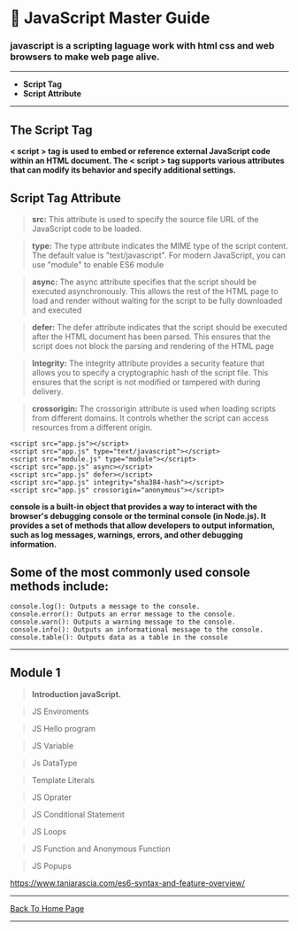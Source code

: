 # 🥇 JavaScript Master Guide

### javascript is a scripting laguage work with html css and web browsers to make web page alive.

<hr>

- **Script Tag**
- **Script Attribute**

<hr>


## The Script Tag

**< script > tag is used to embed or reference external JavaScript code within an HTML document. The < script > tag supports various attributes that can modify its behavior and specify additional settings.**

## Script Tag Attribute

> **src:** This attribute is used to specify the source file URL of the JavaScript code to be loaded.

> **type:** The type attribute indicates the MIME type of the script content. The default value is "text/javascript". For modern JavaScript, you can use "module" to enable ES6 module

> **async:** The async attribute specifies that the script should be executed asynchronously. This allows the rest of the HTML page to load and render without waiting for the script to be fully downloaded and executed

> **defer:** The defer attribute indicates that the script should be executed after the HTML document has been parsed. This ensures that the script does not block the parsing and rendering of the HTML page

> **Integrity:** The integrity attribute provides a security feature that allows you to specify a cryptographic hash of the script file. This ensures that the script is not modified or tampered with during delivery.

>  **crossorigin:** The crossorigin attribute is used when loading scripts from different domains. It controls whether the script can access resources from a different origin.

```
<script src="app.js"></script>
<script src="app.js" type="text/javascript"></script>
<script src="module.js" type="module"></script>
<script src="app.js" async></script>
<script src="app.js" defer></script>
<script src="app.js" integrity="sha384-hash"></script>
<script src="app.js" crossorigin="anonymous"></script>
```











**console is a built-in object that provides a way to interact with the browser's debugging console or the terminal console (in Node.js). It provides a set of methods that allow developers to output information, such as log messages, warnings, errors, and other debugging information.**

## Some of the most commonly used console methods include:

```
console.log(): Outputs a message to the console.
console.error(): Outputs an error message to the console.
console.warn(): Outputs a warning message to the console.
console.info(): Outputs an informational message to the console.
console.table(): Outputs data as a table in the console
```
<hr>












## Module 1

> **Introduction javaScript.**

> JS Enviroments

> JS Hello program

> JS Variable

> Js DataType

> Template Literals

> JS Oprater

> JS Conditional Statement

> JS Loops

> JS Function and Anonymous Function

> JS Popups


https://www.taniarascia.com/es6-syntax-and-feature-overview/

<hr>
<a href="https://punitkatiyar.github.io/">Back To Home Page</a>
<hr>

